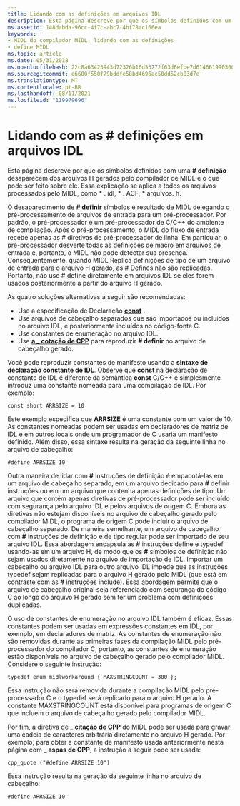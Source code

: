 ```yaml
---
title: Lidando com as definições em arquivos IDL
description: Esta página descreve por que os símbolos definidos com um \ define desaparecem dos arquivos H gerados pelo compilador de MIDL e o que pode ser feito sobre ele. Esta explicação se aplica a todos os arquivos processados pelo MIDL, como \. idl, \. ACF, arquivos \. h.
ms.assetid: 148dabda-96cc-4f7c-abc7-4bf78ac166ea
keywords:
- MIDL do compilador MIDL, lidando com as definições
- define MIDL
ms.topic: article
ms.date: 05/31/2018
ms.openlocfilehash: 22c8a63423943d72326b16d53272f63d6efbe7d614661990560b00989be04cf1
ms.sourcegitcommit: e6600f550f79bddfe58bd4696ac50dd52cb03d7e
ms.translationtype: MT
ms.contentlocale: pt-BR
ms.lasthandoff: 08/11/2021
ms.locfileid: "119979696"
---
```

# <a name="dealing-with-defines-in-idl-files"></a>Lidando com as \# definições em arquivos IDL

Esta página descreve por que os símbolos definidos com uma **\# definição** desaparecem dos arquivos H gerados pelo compilador de MIDL e o que pode ser feito sobre ele. Essa explicação se aplica a todos os arquivos processados pelo MIDL, como \* . idl, \* . ACF, \* arquivos. h.

O desaparecimento de **\# definir** símbolos é resultado de MIDL delegando o pré-processamento de arquivos de entrada para um pré-processador. Por padrão, o pré-processador é um pré-processador de C/C++ do ambiente de compilação. Após o pré-processamento, o MIDL do fluxo de entrada recebe apenas as \# diretivas de pré-processador de linha. Em particular, o pré-processador desverte todas as definições de macro em arquivos de entrada e, portanto, o MIDL não pode detectar sua presença. Consequentemente, quando MIDL Replica definições de tipo de um arquivo de entrada para o arquivo H gerado, as \# Defines não são replicadas. Portanto, não use \# define diretamente em arquivos IDL se eles forem usados posteriormente a partir do arquivo H gerado.

As quatro soluções alternativas a seguir são recomendadas:

-   Use a especificação de Declaração [**const**](const.md) .
-   Use arquivos de cabeçalho separados que são importados ou incluídos no arquivo IDL, e posteriormente incluídos no código-fonte C.
-   Use constantes de enumeração no arquivo IDL.
-   Use [**a \_ cotação de CPP**](cpp-quote.md) para reproduzir **\# definir** no arquivo de cabeçalho gerado.

Você pode reproduzir constantes de manifesto usando a **sintaxe de declaração constante de IDL**. Observe que [**const**](const.md) na declaração de constante de IDL é diferente da semântica **const** C/C++ e simplesmente introduz uma constante nomeada para uma compilação de IDL. Por exemplo:

``` syntax
const short ARRSIZE = 10
```

Este exemplo especifica que **ARRSIZE** é uma constante com um valor de 10. As constantes nomeadas podem ser usadas em declaradores de matriz de IDL e em outros locais onde um programador de C usaria um manifesto definido. Além disso, essa sintaxe resulta na geração da seguinte linha no arquivo de cabeçalho:

``` syntax
#define ARRSIZE 10
```

Outra maneira de lidar com **\#** instruções de definição é empacotá-las em um arquivo de cabeçalho separado, em um arquivo dedicado para **\#** definir instruções ou em um arquivo que contenha apenas definições de tipo. Um arquivo que contém apenas diretivas de pré-processador pode ser incluído com segurança pelo arquivo IDL e pelos arquivos de origem C. Embora as diretivas não estejam disponíveis no arquivo de cabeçalho gerado pelo compilador MIDL, o programa de origem C pode incluir o arquivo de cabeçalho separado. De maneira semelhante, um arquivo de cabeçalho com **\#** instruções de definição e de tipo regular pode ser importado de seu arquivo IDL. Essa abordagem encapsula as **\#** instruções define e typedef usando-as em um arquivo H, de modo que os **\#** símbolos de definição não sejam usados diretamente no arquivo de importação de IDL. Importar um cabeçalho ou arquivo IDL para outro arquivo IDL impede que as instruções typedef sejam replicadas para o arquivo H gerado pelo MIDL (que está em contraste com as **\#** instruções include). Essa abordagem permite que o arquivo de cabeçalho original seja referenciado com segurança do código C ao longo do arquivo H gerado sem ter um problema com definições duplicadas.

O uso de constantes de enumeração no arquivo IDL também é eficaz. Essas constantes podem ser usadas em expressões constantes em IDL, por exemplo, em declaradores de matriz. As constantes de enumeração não são removidas durante as primeiras fases da compilação MIDL pelo pré-processador do compilador C, portanto, as constantes de enumeração estão disponíveis no arquivo de cabeçalho gerado pelo compilador MIDL. Considere o seguinte instrução:

``` syntax
typedef enum midlworkaround { MAXSTRINGCOUNT = 300 };
```

Essa instrução não será removida durante a compilação MIDL pelo pré-processador C e o typedef será replicado para o arquivo H gerado. A constante MAXSTRINGCOUNT está disponível para programas de origem C que incluem o arquivo de cabeçalho gerado pelo compilador MIDL.

Por fim, a diretiva de [**\_ citação de CPP**](cpp-quote.md) do MIDL pode ser usada para gravar uma cadeia de caracteres arbitrária diretamente no arquivo H gerado. Por exemplo, para obter a constante de manifesto usada anteriormente nesta página com **\_ aspas de CPP**, a instrução a seguir pode ser usada:

``` syntax
cpp_quote ("#define ARRSIZE 10")
```

Essa instrução resulta na geração da seguinte linha no arquivo de cabeçalho:

``` syntax
#define ARRSIZE 10
```

 

 




